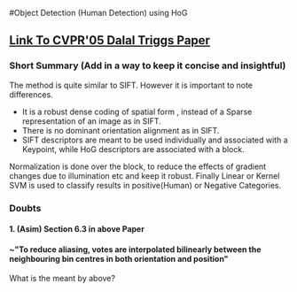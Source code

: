 
#Object Detection (Human Detection) using HoG

## [Link To CVPR'05 Dalal Triggs Paper](http://lear.inrialpes.fr/people/triggs/pubs/Dalal-cvpr05.pdf)

### Short Summary (Add in a way to keep it concise and insightful)

The method is quite similar to SIFT. However it is important to note differences. 
* It is a robust dense coding of spatial form , instead of a Sparse representation of an image as in SIFT.
* There is no dominant orientation alignment as in SIFT.
* SIFT descriptors are meant to be used individually and associated with a Keypoint, while HoG descriptors are associated with a block.

Normalization is done over the block, to reduce the effects of gradient changes due to illumination etc and keep it robust.
Finally Linear or Kernel SVM is used to classify results in positive(Human) or Negative Categories.


### Doubts

#### 1. (Asim) Section 6.3 in above Paper 
#### ~"To reduce aliasing, votes are interpolated bilinearly between the neighbouring bin centres in both orientation and position"
What is the meant by above?


